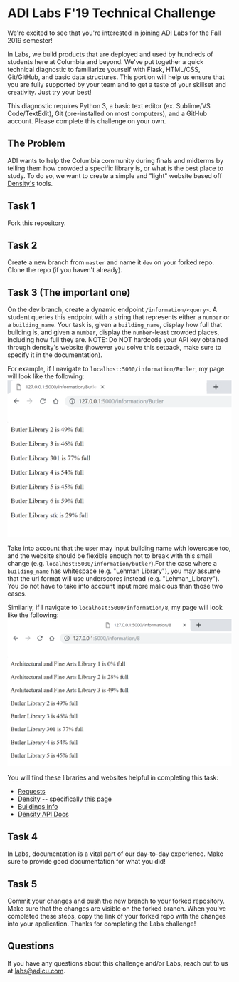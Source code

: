 ADI Labs F'19 Technical Challenge
===================

We're excited to see that you're interested in joining ADI Labs for the Fall 2019 semester!

In Labs, we build products that are deployed and used by hundreds of students here at Columbia and beyond. We've put together a quick technical diagnostic to familiarize yourself with Flask, HTML/CSS, Git/GitHub, and basic data structures. This portion will help us ensure that you are fully supported by your team and to get a taste of your skillset and creativity. Just try your best!

This diagnostic requires Python 3, a basic text editor (ex. Sublime/VS Code/TextEdit), Git (pre-installed on most computers), and a GitHub account. Please complete this challenge on your own.


The Problem
-------------
ADI wants to help the Columbia community during finals and midterms by telling them how crowded a specific library is, or what is the best place to study. To do so, we want to create a simple and "light" website based off [Density's](https://www.density.adicu.com) tools. 

Task 1
-------------
Fork this repository.

Task 2
-------------
Create a new branch from `master` and name it `dev` on your forked repo. Clone the repo (if you haven't already).

Task 3 (The important one)
-------------
On the dev branch, create a dynamic endpoint `/information/<query>`. A student queries this endpoint with a string that represents either a `number` or a `building_name`. Your task is, given a `building_name`, display how full that building is, and given a `number`, display the `number`-least crowded places, including how full they are. NOTE: Do NOT hardcode your API key obtained through density's website (however you solve this setback, make sure to specify it in the documentation).

For example, if I navigate to `localhost:5000/information/Butler`, my page will look like the following:
![building_example](images/building.png)

Take into account that the user may input building name with lowercase too, and the website should be flexible enough not to break with this small change (e.g. `localhost:5000/information/butler`).For the case where a `building_name` has whitespace (e.g. "Lehman Library"), you may assume that the url format will use underscores instead (e.g. "Lehman_Library"). You do not have to take into account input more malicious than those two cases.



Similarly, if I navigate to `localhost:5000/information/8`, my page will look like the following:
![number_example](images/number.png)


You will find these libraries and websites helpful in completing this task:
- [Requests](http://docs.python-requests.org/en/master/)
- [Density](https://www.density.adicu.com) -- specifically [this page](https://density.adicu.com/docs)
- [Buildings Info](https://density.adicu.com/docs/building_info)
- [Density API Docs](https://github.com/ADI-Labs/density/blob/master/API.md)

Task 4
-------------
In Labs, documentation is a vital part of our day-to-day experience. Make sure to provide good documentation for what you did!

Task 5
-------------
Commit your changes and push the new branch to your forked repository. Make sure that the changes are visible on the forked branch. When you've completed these steps, copy the link of your forked repo with the changes into your application. Thanks for completing the Labs challenge!

Questions
-------------
If you have any questions about this challenge and/or Labs, reach out to us at [labs@adicu.com](mailto:labs@adicu.com).
